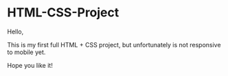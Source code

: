 # HTML-CSS-Project

Hello,

This is my first full HTML + CSS project, but unfortunately is not responsive to mobile yet.

Hope you like it!
